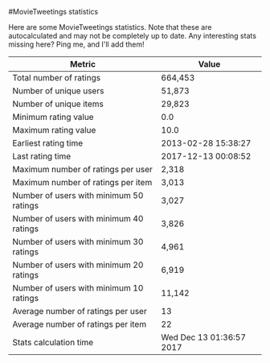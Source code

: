 #MovieTweetings statistics

Here are some MovieTweetings statistics. Note that these are autocalculated and may not be completely up to date. Any interesting stats missing here? Ping me, and I'll add them!

Metric | Value
--- | ---
Total number of ratings                 | 664,453
Number of unique users                  | 51,873
Number of unique items                  | 29,823
Minimum rating value                    | 0.0
Maximum rating value                    | 10.0
Earliest rating time                    | 2013-02-28 15:38:27
Last rating time                        | 2017-12-13 00:08:52
Maximum number of ratings per user      | 2,318
Maximum number of ratings per item      | 3,013
Number of users with minimum 50 ratings | 3,027
Number of users with minimum 40 ratings | 3,826
Number of users with minimum 30 ratings | 4,961
Number of users with minimum 20 ratings | 6,919
Number of users with minimum 10 ratings | 11,142
Average number of ratings per user      | 13
Average number of ratings per item      | 22
Stats calculation time                  | Wed Dec 13 01:36:57 2017

